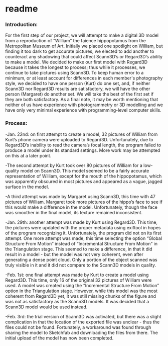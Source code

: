 # readme

### Introduction:

For the first step of our project, we will attempt to make a digital 3D model from a reproduction of “William” the faience hippopotamus from the Metropolitan Museum of Art. Initially we placed one spotlight on William, but finding it too dark to get accurate pictures, we elected to add another to counteract any shadowing that could affect Scann3D’s or Regard3D’s ability to make a model. We decided to make our first model with Regard3D because it takes the longest to process; thus while it processes, we continue to take pictures using Scann3D. To keep human error to a minimum, or at least account for differences in each member's photography style, we decided to have one person (Kurt) do one set, and, if neither Scann3D nor Regard3D results are satisfactory, we will have the other person (Margaret) do another set. We will take the best of the first set if they are both satisfactory. As a final note, it may be worth mentioning that neither of us have experience with photogrammetry or 3D modelling and we have only very minimal experience with programming-level computer skills.

### Process:

-Jan. 22nd: on first attempt to create a model, 32 pictures of William from Kurt’s phone camera were uploaded to Regard3D. Unfortunately, due to Regard3D’s inability to read the camera’s focal length, the program failed to produce a model under its standard settings. More work may be attempted on this at a later point.

-The second attempt by Kurt took over 80 pictures of William for a low-quality model on Scann3D. This model seemed to be a fairly accurate representation of William, except for the mouth of the hippopotamus, which was apparently obscured in most pictures and appeared as a vague, jagged surface in the model.

-A third attempt was made by Margaret using Scann3D, this time with 47 pictures of William. Margaret took more pictures of the hippo’s face to see if this would make a difference in the model. Unfortunately, though the face was smoother in the final model, its texture remained inconsistent.

-Jan. 29th: another attempt was made by Kurt using Regard3D. This time, the pictures were updated with the proper metadata using exiftool in hopes of the program recognizing it. Unfortunately, the program did not on its first attempt. One more attempt was made, this time selecting the option “Global Structure From Motion” instead of “Incremental Structure From Motion” in the Triangulation stage. This seemed to make a difference, in that it did result in a model - but the model was not very coherent, even after generating a dense point cloud. Only a portion of the object scanned was truly visible in it and it did not compare to the Scann3D models in quality.

-Feb. 1st: one final attempt was made by Kurt to create a model using Regard3D. This time, only 16 of the original 32 pictures of William were used. A model was created using the “Incremental Structure From Motion” option in the Triangulation stage. However, while this model was the most coherent from Regard3D yet, it was still missing chunks of the figure and was not as satisfactory as the Scann3D models. It was decided that a Scann3D model would be used instead.

-Feb. 3rd: the trial version of Scann3D was activated, but there was a slight complication in that the location of the exported file was unclear - thus the files could not be found. Fortunately, a workaround was found through sharing the model to Sketchfab and downloading the files from there. The initial upload of the model has now been completed.
